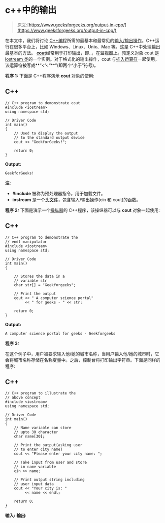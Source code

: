 # c++中的输出

> 原文:[https://www.geeksforgeeks.org/output-in-cpp/](https://www.geeksforgeeks.org/output-in-cpp/)

在本文中，我们将讨论 [C++编程](https://www.geeksforgeeks.org/c-plus-plus/)所需的最基本和最常见的[输入/输出操作](https://www.geeksforgeeks.org/formatted-i-o-in-c/)。C++运行在很多平台上，比如 Windows、Linux、Unix、Mac 等。这是 C++中处理输出最基本的方法。
[**cout**](https://www.geeksforgeeks.org/cincout-vs-scanfprintf/)经常用于打印输出，即..，在监视器上。预定义对象 cout 是 [iostream 类](https://www.geeksforgeeks.org/c-stream-classes-structure/)的一个实例。对于格式化的输出操作，cout 与[插入运算符](https://www.geeksforgeeks.org/overloading-stream-insertion-operators-c/)一起使用，该运算符被写成**“<”<“**”(即两个“小于”符号)。

**程序 1:**
下面是 C++程序演示 **cout** 对象的使用:

## C++

```
// C++ program to demonstrate cout
#include <iostream>
using namespace std;

// Driver Code
int main()
{
    // Used to display the output
    // to the standard output device
    cout << "GeekforGeeks!";

    return 0;
}
```

**Output:**

```
GeekforGeeks!

```

**注:**

*   **#include** 被称为预处理器指令，用于加载文件。
*   **iostream** 是一个[头文件](https://www.geeksforgeeks.org/header-files-in-c-cpp-and-its-uses/)，包含输入/输出操作(cin 和 cout)的函数。

**程序 2:**
下面是演示一个[操纵器](https://www.geeksforgeeks.org/manipulators-in-c-with-examples/)的 C++程序，该操纵器可以与 **cout** 对象一起使用:

## C++

```
// C++ program to demonstrate the
// endl manipulator
#include <iostream>
using namespace std;

// Driver Code
int main()
{

    // Stores the data in a
    // variable str
    char str[] = "Geekforgeeks";

    // Print the output
    cout << " A computer science portal"
         << " for geeks - " << str;

    return 0;
}
```

**Output:**

```
A computer science portal for geeks - Geekforgeeks

```

**程序 3:**

在这个例子中，用户被要求输入他/她的城市名称，当用户输入他/她的城市时，它会将城市名称存储在名称变量中。之后，控制台将打印输出字符串。下面是同样的程序:

## C++

```
// C++ program to illustrate the
// above concept
#include <iostream>
using namespace std;

// Driver Code
int main()
{
    // Name variable can store
    // upto 30 character
    char name[30];

    // Print the output(asking user
    // to enter city name)
    cout << "Please enter your city name: ";

    // Take input from user and store
    // in name variable
    cin >> name;

    // Print output string including
    // user input data
    cout << "Your city is: "
         << name << endl;

    return 0;
}
```

**输入:**
**输出:**